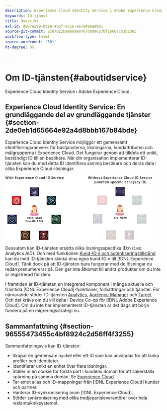 ```yaml
---
description: Experience Cloud Identity Service i Adobe Experience Cloud.
keywords: ID-tjänst
title: Översikt
exl-id: d907e299-bde0-4b5f-8c16-867a4eaa8be1
source-git-commit: 2c87022baeb09a8767d0d9627bf2b607c51b2503
workflow-type: tm+mt
source-wordcount: '301'
ht-degree: 0%

---
```


# Om ID-tjänsten{#aboutidservice}

Experience Cloud Identity Service i Adobe Experience Cloud.

<!--
mcvid-functionality.xml
-->

## Experience Cloud Identity Service: En grundläggande del av grundläggande tjänster {#section-2de0eb1d65664e92a4d8bbb167b84bde}

Experience Cloud Identity Service möjliggör ett gemensamt identifieringsramverk för bastjänsterna, lösningarna, kundattributen och målgrupperna i Experience Cloud. Det fungerar genom att tilldela ett unikt, beständigt ID till en besökare. När din organisation implementerar ID-tjänsten kan du med detta ID identifiera samma besökare och deras data i olika Experience Cloud-lösningar.

![](assets/ecid-new.png)

Dessutom kan ID-tjänsten ersätta olika lösningsspecifika ID:n (t.ex. Analytics AID). Och med funktionen [Kund-ID:n och autentiseringstillstånd](../reference/authenticated-state.md) kan du med ID-tjänsten skicka dina egna kund-ID:n till [!DNL Experience Cloud]. Tänk dock på att ID-tjänsten bara fungerar med de lösningar du redan prenumererar på. Den ger inte åtkomst till andra produkter om du inte är registrerad för dem.

I framtiden är ID-tjänsten en integrerad komponent i många aktuella och framtida [!DNL Experience Cloud]-funktioner, förbättringar och tjänster. För närvarande stöder ID-tjänsten [Analytics](http://www.adobe.com/marketing-cloud/web-analytics.html), [Audience Manager](http://www.adobe.com/marketing-cloud/data-management-platform.html) och [Target](http://www.adobe.com/marketing-cloud/testing-targeting.html). Och det krävs om du vill delta i Device Co-op för [!DNL Adobe Experience Cloud]. Om du inte har implementerat ID-tjänsten är det dags att börja fundera på en migreringsstrategi nu.

## Sammanfattning {#section-96555473455c4bf8924c2d56ff4f3255}

Sammanfattningsvis kan ID-tjänsten:

* Skapar en gemensam nyckel eller ett ID som kan användas för att länka profiler och identiteter.
* Identifierar unikt en enhet över flera lösningar.
* Ställer in en cookie för första part i kundens domän för att säkerställa spårning på samma domän. Se [Experience Cloud](../introduction/cookies.md).
* Tar emot alias och ID-mappningar från [!DNL Experience Cloud] kunder och partner.
* Hanterar ID-synkronisering inom [!DNL Experience Cloud].
* Stöder synkronisering med olika tredjepartsleverantörer över hela reklamtekniksystemet.
